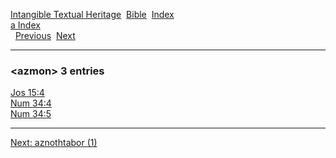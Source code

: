 [Intangible Textual Heritage](../../index)  [Bible](../index) 
[Index](index)   
[a Index](_a_)  
  [Previous](c00941)  [Next](c00943) 

------------------------------------------------------------------------

### &lt;azmon&gt; 3 entries

[Jos 15:4](../kjv/jos015.htm#004)  
[Num 34:4](../kjv/num034.htm#004)  
[Num 34:5](../kjv/num034.htm#005)  

------------------------------------------------------------------------

[Next: aznothtabor (1)](c00943)
